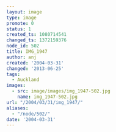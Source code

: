 ```yaml
---
layout: image
type: image
promote: 0
status: 1
created_ts: 1080714541
changed_ts: 1372159376
node_id: 502
title: IMG_1947
author: anj
created: '2004-03-31'
changed: '2013-06-25'
tags:
  - Auckland
images:
  - src: image/images/img_1947-502.jpg
    name: img_1947-502.jpg
url: "/2004/03/31/img_1947/"
aliases:
  - "/node/502/"
date: '2004-03-31'
---
```


